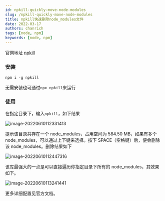```yaml
---
id: npkill-quickly-move-node-modules
slug: /npkill-quickly-move-node-modules
title: npkill快速删除node_modules文件
date: 2022-03-17
authors: chanrich
tags: [node, npm]
keywords: [node, npm]
---
```


官网地址 [npkill](https://npkill.js.org/)

### 安装

```
npm i -g npkill
```

无需安装也可通过`npx npkill`来运行

### 使用

在指定目录下，输入`npkill`，如下结果

![image-20220610112331413](https://img.kuizuo.cn/image-20220610112331413.png)

提示该目录共存在一个 node_modules，占用空间为 584.50 MB，如果有多个 node_modules，可以通过上下键来选择。按下 SPACE（空格键）后，便会删除该 node_modules。删除结果如下

![image-20220610112447316](https://img.kuizuo.cn/image-20220610112447316.png)

该库最强大的一点是可以直接遍历你指定目录下所有的 node_modules，其效果如下。

![image-20220610113241441](https://img.kuizuo.cn/image-20220610113241441.png)

更多详细配置见官方文档。
